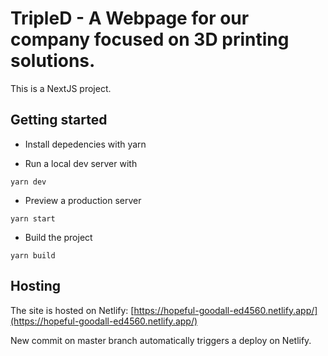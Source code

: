 # TripleD - A Webpage for our company focused on 3D printing solutions.

This is a NextJS project.

## Getting started
- Install depedencies with yarn

- Run a local dev server with
```
yarn dev
```

- Preview a production server
```
yarn start
```

- Build the project
```
yarn build
```

## Hosting
The site is hosted on Netlify:
[https://hopeful-goodall-ed4560.netlify.app/](https://hopeful-goodall-ed4560.netlify.app/)

New commit on master branch automatically triggers a deploy on Netlify.